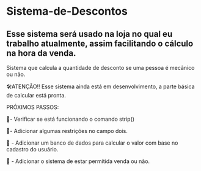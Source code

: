 # Sistema-de-Descontos
 ## Esse sistema será usado na loja no qual eu trabalho atualmente, assim facilitando o cálculo na hora da venda.
 Sistema que calcula a quantidade de desconto se uma pessoa é mecânico ou não.
 

 🛠️ATENÇÃO!! 
 Esse sistema ainda está em desenvolvimento, a parte básica de calcular está pronta. 
 
 PRÓXIMOS PASSOS:
 <p>📝- Verificar se está funcionando o comando strip()</p>
 <p>📝- Adicionar algumas restrições no campo  dois.</p>
 <p>📝 - Adicionar um banco de dados para calcular o valor com base no cadastro do usuário.</p>
 <p>📝 - Adicionar o sistema de estar permitida venda ou não.</p>
 
